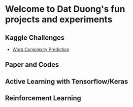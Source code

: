 # Welcome to Dat Duong's fun projects and experiments

## Kaggle Challenges

* [Word Complexity Prediction](https://datduonguva.github.io/cuddly-octo-succotash/2021/12/17/word-complexity-estimation)

## Paper and Codes

## Active Learning with Tensorflow/Keras

## Reinforcement Learning
